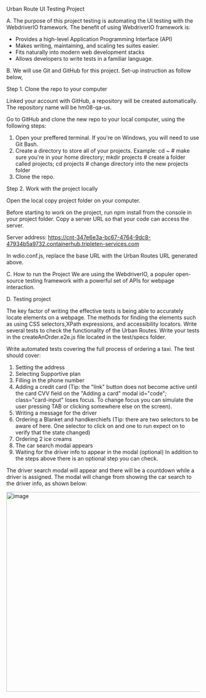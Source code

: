 Urban Route UI Testing Project

A. The purpose of this project testing is automating the UI testing with the WebdriverIO framework. The benefit of using 
   WebdriverIO framework is:
   - Provides a high-level Application Programming Interface (API)
   - Makes writing, maintaining, and scaling tes suites easier.
   - Fits naturally into modern web development stacks
   - Allows developers to write tests in a familiar language.


B. We will use Git and GitHub for this project. Set-up instruction as follow below,

   Step 1. Clone the repo to your computer
      
   Linked your account with GitHub, a repository will be created automatically. The repository name will be hm08-qa-us.  

   Go to GitHub and clone the new repo to your local computer, using the following steps:
   
   1. Open your preffered terminal. If you're on Windows, you will need to use Git Bash.
   2. Create a directory to store all of your projects.
      Example:
      cd ~ # make sure you're in your home directory;
      mkdir projects # create a folder called projects;
      cd projects # change directory into the new projects folder
   3. Clone the repo.
   

   Step 2. Work with the project locally
   
   Open the local copy project folder on your computer.

   Before starting to work on the project, run npm install from the console in your project folder. 
   Copy a server URL so that your code can access the server. 

   Server address: https://cnt-347e6e3a-bc67-4764-9dc8-47934b5a9732.containerhub.tripleten-services.com

   In wdio.conf.js, replace the base URL with the Urban Routes URL generated above.

C. How to run the Project
   We are using the WebdriverIO, a populer open-source testing framework with a powerful set of APIs for webpage 
   interaction.   

D. Testing project

   The key factor of writing the effective tests is being able to accurately locate elements on a webpage. The methods for 
   finding the elements such as using CSS selectors,XPath expressions, and accessibility locators. Write several tests to 
   check the functionality of the Urban Routes. Write your tests in the createAnOrder.e2e.js file located in the 
   test/specs folder. 

   Write automated tests covering the full process of ordering a taxi. The test should cover:
   
   1. Setting the address
   2. Selecting Supportive plan
   3. Filling in the phone number
   4. Adding a credit card (Tip: the "link" button does not become active until the card CVV field on the "Adding a card" 
      modal id="code"; class="card-input" loses focus.
      To change focus you can simulate the user pressing TAB or clicking somewhere else on the screen).
   5. Writing a message for the driver
   6. Ordering a Blanket and handkerchiefs (Tip: there are two selectors to be aware of here.  One selector to click on 
      and one to run expect on to verify that the state 
      changed)
   7. Ordering 2 ice creams
   8. The car search modal appears
   9. Waiting for the driver info to appear in the modal (optional) In addition to the steps above there is an optional 
      step you can check.

   The driver search modal will appear and there will be a countdown while a driver is assigned. The modal will change 
   from showing the car search to the driver info, as shown below:

   <img width="521" alt="image" src="https://github.com/user-attachments/assets/a7bcb045-d6ab-4630-b1aa-5a3b7507c1c2" />


   

   

   












       
   

